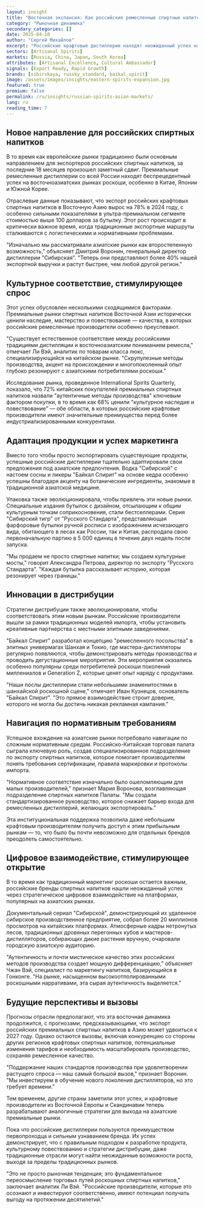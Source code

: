 ```yaml
---
layout: insight
title: "Восточная экспансия: Как российские ремесленные спиртные напитки завоевывают премиальные рынки Азии"
category: "Рыночная динамика"
secondary_categories: []
date: 2025-04-10
author: "Сергей Михайлов"
excerpt: "Российские крафтовые дистиллерии находят неожиданный успех на восточноазиатских рынках роскоши, где взыскательные потребители ценят уникальные вкусовые профили и аутентичные методы производства."
sectors: [Artisanal Spirits]
markets: [Russia, China, Japan, South Korea]
attributes: [Artisanal Excellence, Cultural Ambassador]
signals: [Export Ready, Rapid Growth]
brands: [sibirskaya, russky_standard, baikal_spirit]
image: /assets/images/insights/eastern-spirits-expansion.jpg
featured: true
premium: false
permalink: /ru/insights/russian-spirits-asian-markets/
lang: ru
reading_time: 7
---
```


## Новое направление для российских спиртных напитков

В то время как европейские рынки традиционно были основным направлением для экспортеров российских спиртных напитков, за последние 18 месяцев произошел заметный сдвиг. Премиальные ремесленные дистиллерии со всей России находят беспрецедентный успех на восточноазиатских рынках роскоши, особенно в Китае, Японии и Южной Корее.

Отраслевые данные показывают, что экспорт российских крафтовых спиртных напитков в Восточную Азию вырос на 78% в 2024 году, с особенно сильными показателями в ультра-премиальном сегменте стоимостью выше 100 долларов за бутылку. Этот рост происходит в критически важное время, когда традиционные экспортные маршруты сталкиваются с логистическими и нормативными проблемами.

"Изначально мы рассматривали азиатские рынки как второстепенную возможность," объясняет Дмитрий Воронин, генеральный директор дистиллерии "Сибирская". "Теперь они представляют более 40% нашей экспортной выручки и растут быстрее, чем любой другой регион."

## Культурное соответствие, стимулирующее спрос

Этот успех обусловлен несколькими сходящимися факторами. Премиальные рынки спиртных напитков Восточной Азии исторически ценили наследие, мастерство и повествование — качества, в которых российские ремесленные производители особенно преуспевают.

"Существует естественное соответствие между российскими традициями дистилляции и восточноазиатским пониманием ремесла," отмечает Ли Вэй, аналитик по товарам класса люкс, специализирующийся на китайском рынке. "Скрупулезные методы производства, акцент на происхождении и многопоколенный опыт глубоко резонируют с азиатскими потребителями роскоши."

Исследование рынка, проведенное International Spirits Quarterly, показало, что 72% китайских покупателей премиальных спиртных напитков назвали "аутентичные методы производства" ключевым фактором покупки, в то время как 68% ценили "культурное наследие и повествование" — обе области, в которых российские крафтовые производители имеют значительные преимущества перед более индустриализированными конкурентами.

## Адаптация продукции и успех маркетинга

Вместо того чтобы просто экспортировать существующие продукты, успешные российские дистиллерии тщательно адаптировали свои предложения под азиатские предпочтения. Водка "Сибирской" с настоем сосны и ликеры "Байкал Спирит" на основе кедра особенно успешны благодаря акценту на ботанические ингредиенты, знакомые в традиционной азиатской медицине.

Упаковка также эволюционировала, чтобы привлечь эти новые рынки. Специальные издания бутылок с дизайном, отсылающим к общим культурным точкам соприкосновения, стали бестселлерами. Серия "Сибирский тигр" от "Русского Стандарта", представляющая фарфоровые бутылки ручной росписи с изображением исчезающего вида, обитающего в лесах как России, так и Китая, распродала свою первоначальную партию в 5 000 единиц в течение двух недель после запуска.

"Мы продаем не просто спиртные напитки; мы создаем культурные мосты," говорит Александра Петрова, директор по экспорту "Русского Стандарта". "Каждая бутылка рассказывает историю, которая резонирует через границы."

## Инновации в дистрибуции

Стратегии дистрибуции также эволюционировали, чтобы соответствовать этим новым рынкам. Российские производители вышли за рамки традиционных моделей импорта, чтобы установить креативные партнерства с местными элитными заведениями.

"Байкал Спирит" разработал концепцию "ремесленного посольства" в элитных универмагах Шанхая и Токио, где мастера-дистилляторы регулярно появляются, чтобы демонстрировать методы производства и проводить дегустационные мероприятия. Эти мероприятия оказались особенно популярны среди потребителей роскоши поколений миллениалов и Generation Z, которые ценят опыт наряду с продуктами.

"Наши послы дистиллерии стали небольшими знаменитостями в шанхайской роскошной сцене," отмечает Иван Кузнецов, основатель "Байкал Спирит". "Это прямое взаимодействие строит доверие, которого не могла бы достичь никакая рекламная кампания."

## Навигация по нормативным требованиям

Успешное вхождение на азиатские рынки потребовало навигации по сложным нормативным средам. Российско-Китайская торговая палата сыграла ключевую роль, создав специализированное подразделение по экспорту спиртных напитков, которое помогает производителям понять требования сертификации, правила маркировки и протоколы импорта.

"Нормативное соответствие изначально было ошеломляющим для малых производителей," признает Мария Воронова, возглавляющая подразделение спиртных напитков Палаты. "Мы создали стандартизированное руководство, которое снижает барьер входа для ремесленных дистиллерий, желающих экспортировать."

Эта институциональная поддержка позволила даже небольшим крафтовым производителям получить доступ к этим прибыльным рынкам — то, что было бы почти невозможно для отдельных брендов преодолеть самостоятельно.

## Цифровое взаимодействие, стимулирующее открытие

В то время как традиционный маркетинг роскоши остается важным, российские бренды спиртных напитков нашли неожиданный успех через стратегическое цифровое взаимодействие на платформах, популярных на азиатских рынках.

Документальный сериал "Сибирской", демонстрирующий их удаленное сибирское производственное предприятие, собрал более 20 миллионов просмотров на китайских платформах. Атмосферные кадры нетронутых лесов, традиционных дровяных перегонных кубов и мастеров-дистилляторов, собирающих дикие растения вручную, очаровали городскую азиатскую аудиторию.

"Аутентичность и почти мистическое качество этих российских методов производства создает мощную дифференциацию," объясняет Чжан Вэй, специалист по маркетингу напитков, базирующийся в Гонконге. "На рынке, насыщенном высокоотполированными роскошными нарративами, эта сырая аутентичность выделяется."

## Будущие перспективы и вызовы

Прогнозы отрасли предполагают, что эта восточная динамика продолжится, с прогнозами, предсказывающими, что экспорт российских премиальных спиртных напитков в Азию может удвоиться к 2027 году. Однако остаются вызовы, включая конкуренцию со стороны других регионов крафтовых спиртных напитков, потенциальные изменения тарифов и необходимость масштабировать производство, сохраняя ремесленное качество.

"Поддержание наших стандартов производства при удовлетворении растущего спроса — наш самый большой вызов," признает Воронин. "Мы инвестируем в обучение нового поколения дистилляторов, но это требует времени."

Тем временем, другие страны заметили этот успех, и крафтовые производители из Восточной Европы и Скандинавии теперь разрабатывают аналогичные стратегии для выхода на азиатские премиальные рынки.

Пока что российские дистиллерии пользуются преимуществом первопроходца и сильным узнаванием бренда. Их успех демонстрирует, что с правильным подходом к разработке продукта, культурному повествованию и стратегии дистрибуции, даже традиционные отрасли могут найти неожиданные возможности роста, выходя за пределы традиционных рынков.

"Это не просто рыночная тенденция; это фундаментальное переосмысление торговых путей роскошных спиртных напитков," заключает аналитик Ли Вэй. "Российские производители, которые это осознают и инвестируют соответственно, имеют потенциал получать выгоду на протяжении десятилетий."